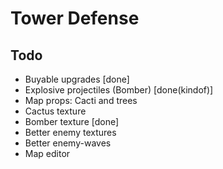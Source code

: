 # Tower Defense

## Todo
* Buyable upgrades [done]
* Explosive projectiles (Bomber) [done(kindof)]
* Map props: Cacti and trees
* Cactus texture
* Bomber texture [done]
* Better enemy textures
* Better enemy-waves
* Map editor
